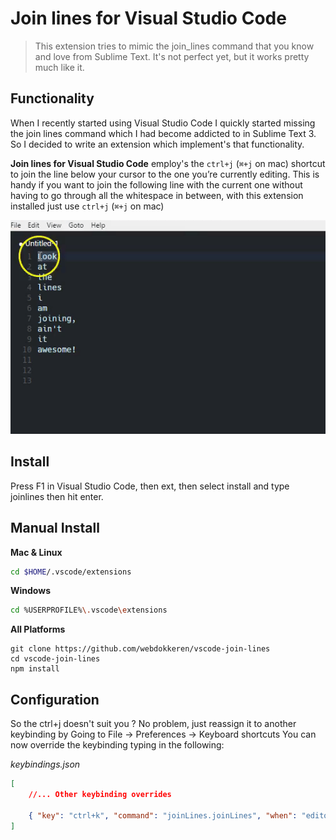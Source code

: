 # Join lines for Visual Studio Code

> This extension tries to mimic the join_lines command that you know and love from Sublime Text. It's not perfect yet, but it works pretty much like it.

## Functionality

When I recently started using Visual Studio Code I quickly started missing the join lines command which I had become addicted to in Sublime Text 3.
So I decided to write an extension which implement's that functionality.

**Join lines for Visual Studio Code** employ's the `ctrl+j` (`⌘+j` on mac) shortcut to join the line below your cursor to the one you’re currently editing.
This is handy if you want to join the following line with the current one without having to go through all the whitespace in between, with this extension installed just use `ctrl+j` (`⌘+j` on mac)

![Navigation](https://github.com/webdokkeren/vscode-join-lines/raw/master/images/example.gif)

## Install

Press F1 in Visual Studio Code, then ext, then select install and type joinlines then hit enter.

## Manual Install

**Mac & Linux**
```sh
cd $HOME/.vscode/extensions
```
**Windows**
```sh
cd %USERPROFILE%\.vscode\extensions
```

**All Platforms**
```
git clone https://github.com/webdokkeren/vscode-join-lines
cd vscode-join-lines
npm install
```

## Configuration
So the ctrl+j doesn't suit you ? No problem, just reassign it to another keybinding by Going to File -> Preferences -> Keyboard shortcuts
You can now override the keybinding typing in the following:  

_keybindings.json_
```json
[
    //... Other keybinding overrides

    { "key": "ctrl+k", "command": "joinLines.joinLines", "when": "editorTextFocus" }
]
```
